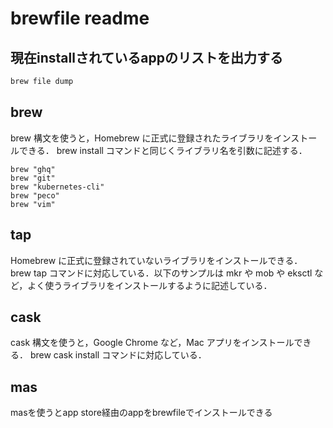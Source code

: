 # brewfile readme


## 現在installされているappのリストを出力する

```sh
brew file dump

```

## brew

brew 構文を使うと，Homebrew に正式に登録されたライブラリをインストールできる．
brew install コマンドと同じくライブラリ名を引数に記述する．

```
brew "ghq"
brew "git"
brew "kubernetes-cli"
brew "peco"
brew "vim"
```


## tap

Homebrew に正式に登録されていないライブラリをインストールできる．
brew tap コマンドに対応している．以下のサンプルは mkr や mob や eksctl など，よく使うライブラリをインストールするように記述している．


## cask

cask 構文を使うと，Google Chrome など，Mac アプリをインストールできる．
brew cask install コマンドに対応している．

## mas

masを使うとapp store経由のappをbrewfileでインストールできる





